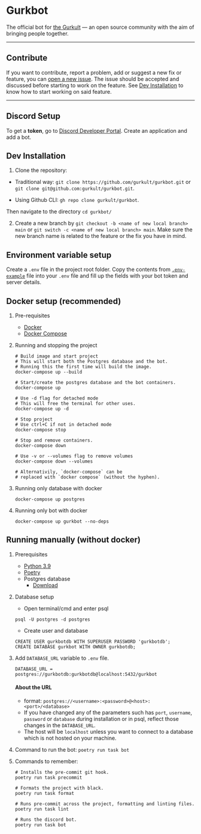 # Gurkbot

The official bot for [the Gurkult](https://gurkult.com/discord) — an open source community with the aim of bringing people together.

---

## Contribute

If you want to contribute, report a problem, add or suggest a new fix or feature, you can [open a new issue](https://github.com/gurkult/gurkbot/issues/new/choose). The issue should be accepted and discussed before starting to work on the feature. See [Dev Installation](#Dev-Installation) to know how to start working on said feature.

---

## Discord Setup

To get a **token**, go to [Discord Developer Portal](https://discord.com/developers/applications). Create an application and add a bot.

## Dev Installation
1. Clone the repository:
- Traditional way: `git clone https://github.com/gurkult/gurkbot.git` or `git clone git@github.com:gurkult/gurkbot.git`.

- Using Github CLI: `gh repo clone gurkult/gurkbot`.

Then navigate to the directory `cd gurkbot/`

2. Create a new branch by `git checkout -b <name of new local branch> main` or `git switch -c <name of new local branch> main`. Make sure the new branch name is related to the feature or the fix you have in mind.


## Environment variable setup
Create a `.env` file in the project root folder.
Copy the contents from [`.env-example`](https://github.com/gurkult/gurkbot/blob/main/.env-example) file into your `.env` file and fill up the fields with your bot token and server details.


## Docker setup (recommended)

1. Pre-requisites
    - [Docker](https://docs.docker.com/engine/install/)
    - [Docker Compose](https://docs.docker.com/compose/install/)
4. Running and stopping the project
    ```SH
    # Build image and start project
    # This will start both the Postgres database and the bot.
    # Running this the first time will build the image.
    docker-compose up --build

    # Start/create the postgres database and the bot containers.
    docker-compose up

    # Use -d flag for detached mode
    # This will free the terminal for other uses.
    docker-compose up -d

    # Stop project
    # Use ctrl+C if not in detached mode
    docker-compose stop

    # Stop and remove containers.
    docker-compose down

    # Use -v or --volumes flag to remove volumes
    docker-compose down --volumes

    # Alternativily, `docker-compose` can be
    # replaced with `docker compose` (without the hyphen).
    ```
5. Running only database with docker
    ```SH
    docker-compose up postgres
    ```

5. Running only bot with docker
    ```SH
    docker-compose up gurkbot --no-deps
    ```


## Running manually (without docker)
1. Prerequisites
    - [Python 3.9](https://www.python.org/downloads/)
    - [Poetry](https://python-poetry.org/docs/#installation)
    - Postgres database
        - [Download](https://www.postgresql.org/download/)

2. Database setup
    - Open terminal/cmd and enter psql
    ```SH
    psql -U postgres -d postgres
    ```
    - Create user and database
    ```SH
    CREATE USER gurkbotdb WITH SUPERUSER PASSWORD 'gurkbotdb';
    CREATE DATABASE gurkbot WITH OWNER gurkbotdb;
    ```
3. Add `DATABASE_URL` variable to `.env` file.
    ```
    DATABASE_URL = postgres://gurkbotdb:gurkbotdb@localhost:5432/gurkbot
    ```
    #### About the URL
    - format: `postgres://<username>:<password>@<host>:<port>/<database>`
    - If you have changed any of the parameters such has `port`, `username`, `password` or `database` during installation or in psql, reflect those changes in the `DATABASE_URL`.
    - The host will be `localhost` unless you want to connect to a database which is not hosted on your machine.

4. Command to run the bot: `poetry run task bot`
5. Commands to remember:
    ```SH
    # Installs the pre-commit git hook.
    poetry run task precommit

    # Formats the project with black.
    poetry run task format

    # Runs pre-commit across the project, formatting and linting files.
    poetry run task lint

    # Runs the discord bot.
    poetry run task bot
    ```
